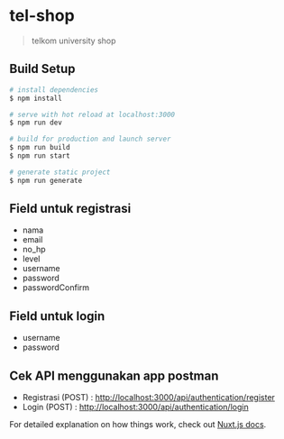 # tel-shop

> telkom university shop

## Build Setup

```bash
# install dependencies
$ npm install

# serve with hot reload at localhost:3000
$ npm run dev

# build for production and launch server
$ npm run build
$ npm run start

# generate static project
$ npm run generate
```

<h2>Field untuk registrasi</h2>
<ul>
    <li>nama</li>
    <li>email</li>
    <li>no_hp</li>
    <li>level</li>
    <li>username</li>
    <li>password</li>
    <li>passwordConfirm</li>
</ul>

<h2>Field untuk login</h2>
<ul>
    <li>username</li>
    <li>password</li>
</ul>

<h2>Cek API menggunakan app postman</h2>
<ul>
    <li>Registrasi (POST) : <a href="http://localhost:3000/api/authentication/register">http://localhost:3000/api/authentication/register</a></li>
    <li>Login (POST) : <a href="http://localhost:3000/api/authentication/login">http://localhost:3000/api/authentication/login</a></li>
</ul>

For detailed explanation on how things work, check out [Nuxt.js docs](https://nuxtjs.org).
